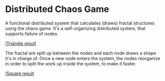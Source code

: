# Distributed Chaos Game

A functional distributed system that calculates (draws) fractal structures using the chaos game. It's a self-organizing distributed system, that supports failure of nodes.

[!Triangle result](./first_job.png)

The fractal are split up between the nodes and each node draws a shape it's in charge of. Once a new node enters the system, the nodes reorganize in order to split the work up inside the system, to make it faster.

[!Square result](./square_job.png)
